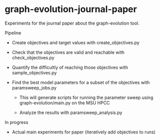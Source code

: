 # graph-evolution-journal-paper

Experiments for the journal paper about the graph-evolution tool.

Pipeline

- Create objectives and target values with create_objectives.py

- Check that the objectives are valid and reachable with check_objectives.py

- Quantify the difficultly of reaching those objectives with sample_objectives.py

- Find the best model parameters for a subset of the objectives with paramsweep_jobs.py

    - This will generate scripts for running the parameter sweep using graph-evolution/main.py on the MSU HPCC

    - Analyze the results with paramsweep_analysis.py

In progress

- Actual main experiments for paper (iteratively add objectives to runs)
